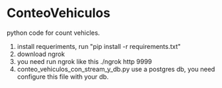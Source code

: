 # ConteoVehiculos

python code for count vehicles.

1. install requeriments, run "pip install -r requirements.txt"
2. download ngrok
3. you need run ngrok like this
./ngrok http 9999
4. conteo_vehiculos_con_stream_y_db.py use a postgres db, you need configure this file with your db.
